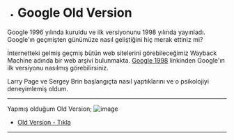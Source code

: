 - # Google Old Version

Google 1996 yılında kuruldu ve ilk versiyonunu 1998 yılında yayınladı. Google'ın geçmişten günümüze nasıl geliştiğini hiç merak ettiniz mi?

İnternetteki gelmiş geçmiş bütün web sitelerini görebileceğimiz Wayback Machine adında bir web arşivi bulunmakta. [Google 1998](https://web.archive.org/web/19981202230410if_/http://www.google.com/) linkinden Google'ın ilk versiyonu nasılmış görebilirsiniz.

Larry Page ve Sergey Brin başlangıçta nasıl yaptıklarını ve o psikolojiyi deneyimlemiş oldum.

---
Yapmış olduğum Old Version; 
![image](https://user-images.githubusercontent.com/76450122/152248181-70b82143-1be5-49b0-85ce-33a0ba33295d.png)
* [Old Version - Tıkla](https://google-old-version.netlify.app/)
---



